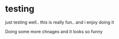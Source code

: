 # testing
just testing
well.. this is really fun.. and i enjoy doing it

Doing some more chnages and it looks so funny
